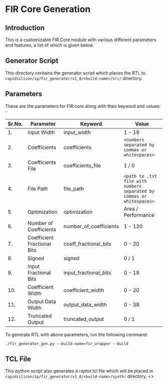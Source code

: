 # FIR Core Generation 
## Introduction

This is a customizable FIR Core module with various different parameters and features, a list of which is given below.

## Generator Script
This directory contains the generator script which places the RTL to `rapidsilicon/ip/fir_generator/v1_0/<build-name>/src/` directory.

## Parameters
These are the parameters for FIR core along with their keyword and values: -

| Sr.No. | Parameter | Keyword | Value |
|--------|-----------|---------|-------|
| 1. | Input Width | input_width | 1 - 18 |
| 2. | Coefficients | coefficients | `<numbers separated by commas or whitespaces>` |
| 3. | Coefficients File | coefficients_file | 1 / 0 |
| 4. | File Path | file_path | `<path to .txt file with numbers separated by commas or whitespaces>` |
| 5. | Optimization | optimization | Area / Performance |
| 6. | Number of Coefficients | number_of_coefficients | 1 - 120 |
| 7. | Coefficient Fractional Bits | coeff_fractional_bits | 0 - 20 |
| 8. | Signed | signed | 0 / 1 |
| 9. | Input Fractional Bits | input_fractional_bits | 0 - 18 |
| 10. | Coefficient Width | coefficient_width | 0 - 20 |
| 11. | Output Data Width | output_data_width | 0 - 38 |
| 12. | Truncated Output | truncated_output | 0 / 1 |



To generate RTL with above parameters, run the following command:
```
./fir_generator_gen.py --build-name=fir_wrapper --build
```

## TCL File

This python script also generates a raptor.tcl file which will be placed in `rapidsilicon/ip/fir_generator/v1_0/<build-name>/synth/` directory.
<>